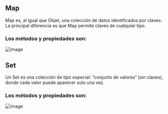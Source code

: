 ##  Map
Map es, al igual que Objet, una colección de datos identificados por claves. La principal diferencia es que Map permite claves de cualquier tipo.

### Los métodos y propiedades son:

![image](https://github.com/user-attachments/assets/5683609b-e2dd-463b-b166-58a6e9478bc6)


## Set
Un Set es una colección de tipo especial: “conjunto de valores” (sin claves), donde cada valor puede aparecer solo una vez.

### Los métodos y propiedades son:

![image](https://github.com/user-attachments/assets/ec894c32-c1c1-4a70-a5e6-910345880d9c)
